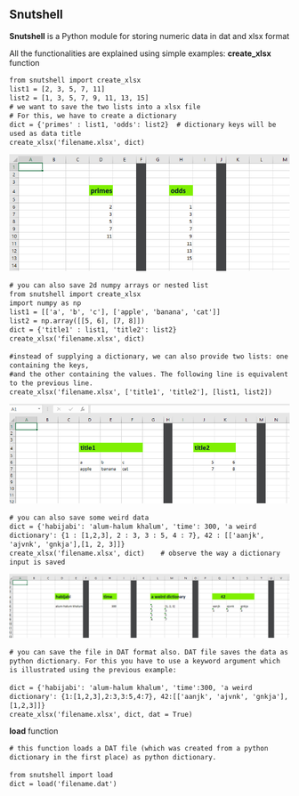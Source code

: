 ## Snutshell


**Snutshell** is a Python module for storing numeric data in dat and xlsx format

All the functionalities are explained using simple examples:
**create_xlsx** function
        
    from snutshell import create_xlsx
    list1 = [2, 3, 5, 7, 11]
    list2 = [1, 3, 5, 7, 9, 11, 13, 15]
    # we want to save the two lists into a xlsx file
    # For this, we have to create a dictionary 
    dict = {'primes' : list1, 'odds': list2}  # dictionary keys will be used as data title
    create_xlsx('filename.xlsx', dict)

![image1](https://github.com/naziulhaque/Snutshell/blob/master/docs/s1.PNG)


    # you can also save 2d numpy arrays or nested list     
    from snutshell import create_xlsx
    import numpy as np
    list1 = [['a', 'b', 'c'], ['apple', 'banana', 'cat']]
    list2 = np.array([[5, 6], [7, 8]]) 
    dict = {'title1' : list1, 'title2': list2} 
    create_xlsx('filename.xlsx', dict)

    #instead of supplying a dictionary, we can also provide two lists: one containing the keys, 
    #and the other containing the values. The following line is equivalent to the previous line.
    create_xlsx('filename.xlsx', ['title1', 'title2'], [list1, list2])

![image2](https://github.com/naziulhaque/Snutshell/blob/master/docs/s2.PNG)


    # you can also save some weird data 
    dict = {'habijabi': 'alum-halum khalum', 'time': 300, 'a weird dictionary': {1 : [1,2,3], 2 : 3, 3 : 5, 4 : 7}, 42 : [['aanjk', 'ajvnk', 'gnkja'],[1, 2, 3]]}   
    create_xlsx('filename.xlsx', dict)    # observe the way a dictionary input is saved
   
![image3](https://github.com/naziulhaque/Snutshell/blob/master/docs/s3.PNG)

    # you can save the file in DAT format also. DAT file saves the data as python dictionary. For this you have to use a keyword argument which is illustrated using the previous example:

    dict = {'habijabi': 'alum-halum khalum', 'time':300, 'a weird dictionary': {1:[1,2,3],2:3,3:5,4:7}, 42:[['aanjk', 'ajvnk', 'gnkja'],[1,2,3]]}   
    create_xlsx('filename.xlsx', dict, dat = True)


**load** function

    # this function loads a DAT file (which was created from a python dictionary in the first place) as python dictionary.

    from snutshell import load
    dict = load('filename.dat')